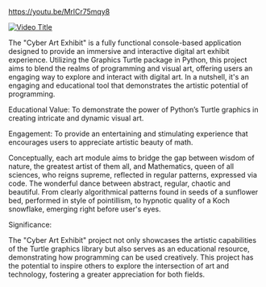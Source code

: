 https://youtu.be/MrlCr75mqy8

[![Video Title](https://img.youtube.com/vi/MrlCr75mqy8/0.jpg)](https://youtu.be/MrlCr75mqy8)



The "Cyber Art Exhibit" is a fully functional console-based application designed to provide an immersive and interactive digital art exhibit experience. Utilizing the Graphics Turtle package in Python, this project aims to blend the realms of programming and visual art, offering users an engaging way to explore and interact with digital art.
In a nutshell, it's an engaging and educational tool that demonstrates the artistic potential of programming.

Educational Value: To demonstrate the power of Python’s Turtle graphics in creating intricate and dynamic visual art.

Engagement: To provide an entertaining and stimulating experience that encourages users to appreciate artistic beauty of math.

Conceptually, each art module aims to bridge the gap between wisdom of nature, the greatest artist of them all, and Mathematics, queen of all sciences, who reigns supreme, reflected in regular patterns, expressed via code. The wonderful dance between abstract, regular, chaotic and beautiful.
From clearly algorithmical patterns found in seeds of a sunflower bed, performed in style of pointillism, to hypnotic quality of a Koch snowflake, emerging right before user's eyes.

Significance: 

The "Cyber Art Exhibit" project not only showcases the artistic capabilities of the Turtle graphics library but also serves as an educational resource, demonstrating how programming can be used creatively.
 This project has the potential to inspire others to explore the intersection of art and technology, fostering a greater appreciation for both fields.
